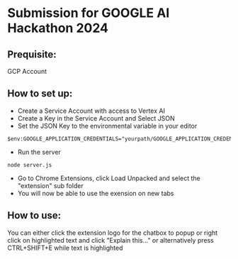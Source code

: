 # Submission for GOOGLE AI Hackathon 2024

## Prequisite:
GCP Account

## How to set up:
- Create a Service Account with access to Vertex AI
- Create a Key in the Service Account and Select JSON
- Set the JSON Key to the environmental variable in your editor
```
$env:GOOGLE_APPLICATION_CREDENTIALS="yourpath/GOOGLE_APPLICATION_CREDENTIALS.json"
```
- Run the server
```
node server.js
```
- Go to Chrome Extensions, click Load Unpacked and select the "extension" sub folder
- You will now be able to use the exension on new tabs

## How to use:
You can either click the extension logo for the chatbox to popup or right click on highlighted text and click "Explain this..." or alternatively press CTRL+SHIFT+E while text is highlighted

